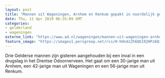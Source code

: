 ```yaml
---
layout: post
title: "Mannen uit Wageningen, Arnhem en Renkum gepakt in noordelijk gelegen drugslab"
date: Thu, 11 Apr 2019 06:35:09 GMT
categories: 
- gelderland 
- wageningen 
externe_link: "https://www.ad.nl/wageningen/mannen-uit-wageningen-arnhem-en-renkum-gepakt-in-noordelijk-gelegen-drugslab~ae02e604/"
feature_image: "https://images1.persgroep.net/rcs/H-hHndz2h6Q6192HPz6Qiy_NIzg/diocontent/136866294/_fitwidth/400/?appId=21791a8992982cd8da851550a453bd7f&quality=0.7"
---
```


Drie Gelderse mannen zijn gisteren aangehouden bij een inval in een drugslag in het Drentse Odoornerveen. Het gaat om een 30-jarige man uit Arnhem, een 42-jarige man uit Wageningen en een 56-jarige man uit Renkum.
